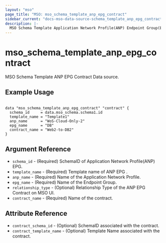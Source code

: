```yaml
---
layout: "mso"
page_title: "MSO: mso_schema_template_anp_epg_contract"
sidebar_current: "docs-mso-data-source-schema_template_anp_epg_contract"
description: |-
  MSO Schema Template Application Network Profile(ANP) Endpoint Group(EPG) Contract Data Source
---
```


# mso_schema_template_anp_epg_contract #

MSO Schema Template ANP EPG Contract Data source.

## Example Usage ##

```hcl

data "mso_schema_template_anp_epg_contract" "contract" {
  schema_id     = data.mso_schema.schema1.id
  template_name = "Template1"
  anp_name      = "WoS-Cloud-Only-2"
  epg_name      = "DB"
  contract_name = "Web2-to-DB2"
}

```

## Argument Reference ##

* `schema_id` - (Required) SchemaID of Application Network Profile(ANP) EPG.
* `template_name` - (Required) Template name of ANP EPG .
* `anp_name` - (Required) Name of the Application Network Profile.
* `epg_name` - (Required) Name of the Endpoint Group.
* `relationship_type` - (Optional) Relationship Type of the ANP EPG Contract on MSO UI.
* `contract_name` - (Required) Name of the contract.



## Attribute Reference ##
* `contract_schema_id` - (Optional) SchemaID associated with the contract.
* `contract_template_name` - (Optional) Template Name associated with the contract.

